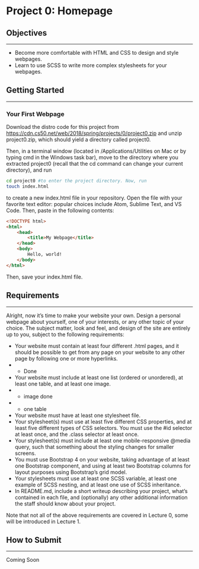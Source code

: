 # Project 0: Homepage
## Objectives
---
* Become more comfortable with HTML and CSS to design and style webpages.
* Learn to use SCSS to write more complex stylesheets for your webpages.
## Getting Started
---
### Your First Webpage
Download the distro code for this project from https://cdn.cs50.net/web/2018/spring/projects/0/project0.zip and unzip project0.zip, which should yield a directory called project0.

Then, in a terminal window (located in /Applications/Utilities on Mac or by typing cmd in the Windows task bar), move to the directory where you extracted project0 (recall that the cd command can change your current directory), and run

```bash
cd project0 #to enter the project directory. Now, run
touch index.html
```
to create a new index.html file in your repository. Open the file with your favorite text editor: popular choices include Atom, Sublime Text, and VS Code. Then, paste in the following contents:

```html
<!DOCTYPE html>
<html>
    <head>
        <title>My Webpage</title>
    </head>
    <body>
        Hello, world!
    </body>
</html>
```
Then, save your index.html file.

## Requirements
---
Alright, now it’s time to make your website your own. Design a personal webpage about yourself, one of your interests, or any other topic of your choice. The subject matter, look and feel, and design of the site are entirely up to you, subject to the following requirements:

* Your website must contain at least four different .html pages, and it should be possible to get from any page on your website to any other page by following one or more hyperlinks.
* * Done
* Your website must include at least one list (ordered or unordered), at least one table, and at least one image.
* * image done
* * one table
* Your website must have at least one stylesheet file.
* Your stylesheet(s) must use at least five different CSS properties, and at least five different types of CSS selectors. You must use the #id selector at least once, and the .class selector at least once.
* Your stylesheet(s) must include at least one mobile-responsive @media query, such that something about the styling changes for smaller screens.
* You must use Bootstrap 4 on your website, taking advantage of at least one Bootstrap component, and using at least two Bootstrap columns for layout purposes using Bootstrap’s grid model.
* Your stylesheets must use at least one SCSS variable, at least one example of SCSS nesting, and at least one use of SCSS inheritance.
* In README.md, include a short writeup describing your project, what’s contained in each file, and (optionally) any other additional information the staff should know about your project.

Note that not all of the above requirements are covered in Lecture 0, some will be introduced in Lecture 1.

## How to Submit
---
Coming Soon

